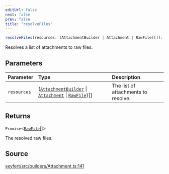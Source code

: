 ```yaml
---
editUrl: false
next: false
prev: false
title: "resolveFiles"
---
```


```ts
resolveFiles(resources: (AttachmentBuilder | Attachment | RawFile)[]): Promise<RawFile[]>
```

Resolves a list of attachments to raw files.

## Parameters

| Parameter | Type | Description |
| :------ | :------ | :------ |
| `resources` | ([`AttachmentBuilder`](/api/classes/attachmentbuilder/) \| [`Attachment`](/api/classes/attachment/) \| [`RawFile`](/api/interfaces/rawfile/))[] | The list of attachments to resolve. |

## Returns

`Promise`\<[`RawFile`](/api/interfaces/rawfile/)[]\>

The resolved raw files.

## Source

[seyfert/src/builders/Attachment.ts:141](https://github.com/potoland/potocuit/blob/c4fb0c1/src/builders/Attachment.ts#L141)
